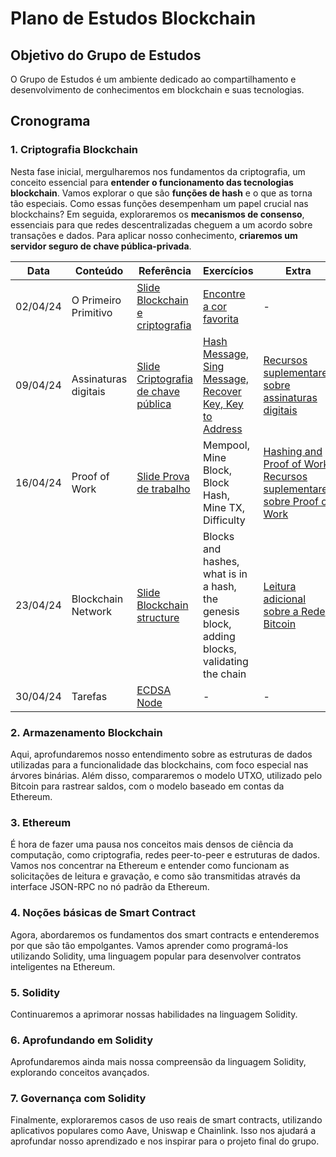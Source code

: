 # Plano de Estudos Blockchain

## Objetivo do Grupo de Estudos

O Grupo de Estudos é um ambiente dedicado ao compartilhamento e desenvolvimento de conhecimentos em blockchain e suas tecnologias.

## Cronograma

### 1. Criptografia Blockchain

Nesta fase inicial, mergulharemos nos fundamentos da criptografia, um conceito essencial para **entender o funcionamento das tecnologias blockchain**. Vamos explorar o que são **funções de hash** e o que as torna tão especiais. Como essas funções desempenham um papel crucial nas blockchains? Em seguida, exploraremos os **mecanismos de consenso**, essenciais para que redes descentralizadas cheguem a um acordo sobre transações e dados. Para aplicar nosso conhecimento, **criaremos um servidor seguro de chave pública-privada**.

| Data     | Conteúdo             | Referência                                                                                                                                                                                                                                 | Exercícios                                                                                   | Extra                                                                                                                                                                                                                             |
| -------- | -------------------- | ------------------------------------------------------------------------------------------------------------------------------------------------------------------------------------------------------------------------------------------ | -------------------------------------------------------------------------------------------- | --------------------------------------------------------------------------------------------------------------------------------------------------------------------------------------------------------------------------------- |
| 02/04/24 | O Primeiro Primitivo | [Slide Blockchain e criptografia](https://docs.google.com/presentation/d/e/2PACX-1vS8uFYWDOWjitlYdZYejLNv7q2DWVzgA98J3pUdpBXPPpHB9aS7vriM-FISSUHu4IROjX-fIXPCD0I7/pub?start=false&loop=false&delayms=3000&slide=id.g124a3cd5416_2_154)     | [Encontre a cor favorita](https://github.com/w3b3d3v/assignments-solidity-grupo-estudos/tree/main/Blockchain_Cryptography/01-The_First_Primitive)                                                                      | -                                                                                                                                                                                                                                 |
| 09/04/24 | Assinaturas digitais | [Slide Criptografia de chave pública](https://docs.google.com/presentation/d/e/2PACX-1vSUqk6Uvnole2hTr9r7-UBcvmPquLhMNa_qPHL26BoVCk0v5j2EvsY2UyO6n2JbB7OfxJVArXlBPiAG/pub?start=false&loop=false&delayms=3000&slide=id.g124a3cd5416_2_154) | [Hash Message, Sing Message, Recover Key, Key to Address](https://github.com/w3b3d3v/assignments-solidity-grupo-estudos/tree/main/Blockchain_Cryptography/02-Digital_Signatures)                                      | [Recursos suplementares sobre assinaturas digitais](https://pt.w3d.community/viniblack/recursos-suplementares-sobre-assinaturas-digitais-2h6j)                                                                                                   |
| 16/04/24 | Proof of Work        | [Slide Prova de trabalho](https://university.alchemy.com/course/ethereum/md/631f7982787606000493f3eb)                                                                                                                                      | Mempool, Mine Block, Block Hash, Mine TX, Difficulty                                         | [Hashing and Proof of Work](https://university.alchemy.com/course/ethereum/md/614b9f3c7e426a001019be51), [Recursos suplementares sobre Proof of Work](https://university.alchemy.com/course/ethereum/md/614b9f3c7e426a001019be56) |
| 23/04/24 | Blockchain Network   | [Slide Blockchain structure](https://university.alchemy.com/course/ethereum/md/631f7a4f787606000493f3ee)                                                                                                                                   | Blocks and hashes, what is in a hash, the genesis block, adding blocks, validating the chain | [Leitura adicional sobre a Rede Bitcoin](https://university.alchemy.com/course/ethereum/md/614b9f3b7e426a001019be03)                                                                                                              |
| 30/04/24 | Tarefas              | [ECDSA Node](https://university.alchemy.com/course/ethereum/md/63f8f9e471639700025761cf)                                                                                                                                                   | -                                                                                            | -                                                                                                                                                                                                                                 |

### 2. Armazenamento Blockchain

Aqui, aprofundaremos nosso entendimento sobre as estruturas de dados utilizadas para a funcionalidade das blockchains, com foco especial nas árvores binárias. Além disso, compararemos o modelo UTXO, utilizado pelo Bitcoin para rastrear saldos, com o modelo baseado em contas da Ethereum.

### 3. Ethereum

É hora de fazer uma pausa nos conceitos mais densos de ciência da computação, como criptografia, redes peer-to-peer e estruturas de dados. Vamos nos concentrar na Ethereum e entender como funcionam as solicitações de leitura e gravação, e como são transmitidas através da interface JSON-RPC no nó padrão da Ethereum.

### 4. Noções básicas de Smart Contract

Agora, abordaremos os fundamentos dos smart contracts e entenderemos por que são tão empolgantes. Vamos aprender como programá-los utilizando Solidity, uma linguagem popular para desenvolver contratos inteligentes na Ethereum.

### 5. Solidity

Continuaremos a aprimorar nossas habilidades na linguagem Solidity.

### 6. Aprofundando em Solidity

Aprofundaremos ainda mais nossa compreensão da linguagem Solidity, explorando conceitos avançados.

### 7. Governança com Solidity

Finalmente, exploraremos casos de uso reais de smart contracts, utilizando aplicativos populares como Aave, Uniswap e Chainlink. Isso nos ajudará a aprofundar nosso aprendizado e nos inspirar para o projeto final do grupo.
